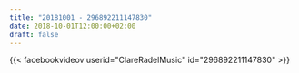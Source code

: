 ```yaml
---
title: "20181001 - 296892211147830"
date: 2018-10-01T12:00:00+02:00
draft: false
---
```


{{< facebookvideov userid="ClareRadelMusic" id="296892211147830" >}}